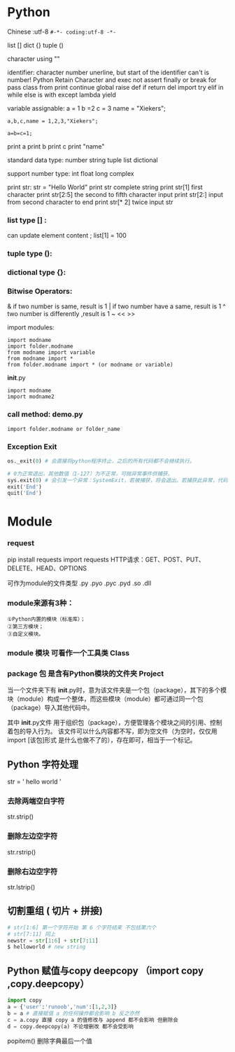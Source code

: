 # Python
Chinese :utf-8
` #-*- coding:utf-8 -*- `

list []
dict {}
tuple ()

character using ""

identifier:
character number unerline, but start of the identifier can't is number!
Python Retain Character
and	exec not assert	finally	or break	for	pass class	from	print continue	global	raise def
if	return del	import	try elif in while else	is	with except	lambda	yield

variable assignable:
	a = 1
	b =2
	c = 3
	name = "Xiekers";

	a,b,c,name = 1,2,3,"Xiekers";

	a=b=c=1;

print a
print b
print c
print "name"

standard data type:
number
string
tuple
list
dictional

support number type:
int float long complex

print str:
str = "Hello World"
print str 			complete string
print str[1]		first character
print str[2:5]		the second to fifth character input
print str[2:]		input from second character to end
print str[* 2]		twice input str

### list type [] :
can update element content ;
list[1] = 100
### tuple type ():

### dictional type {}:

### Bitwise Operators:
& if two number is same, result is 1
| if two number have a same, result is 1
^ two number is differently ,result is 1
~ << >>

import modules:
```
import modname
import folder.modname
from modname import variable
from modname import *
from folder.modname import * (or modname or variable)
```

__init__.py

```
import modname
import modname2
```

### call method: demo.py
```
import folder.modname or folder_name
```

### Exception Exit

```python
os._exit(0) # 会直接将python程序终止，之后的所有代码都不会继续执行。

# 0为正常退出，其他数值（1-127）为不正常，可抛异常事件供捕获。
sys.exit(0) # 会引发一个异常：SystemExit，若被捕获，将会退出。若捕获此异常，代码继续执行
exit('End')
quit('End')
```

# Module
### request
pip install requests
import requests
HTTP请求：GET、POST、PUT、DELETE、HEAD、OPTIONS

可作为module的文件类型 .py .pyo .pyc .pyd .so .dll

### module来源有3种：
	①Python内置的模块（标准库）；
	②第三方模块；
	③自定义模块。
### module 模块 可看作一个工具类 Class
### package 包 是含有Python模块的文件夹 Project

当一个文件夹下有 __init__.py时，意为该文件夹是一个包（package），其下的多个模块（module）构成一个整体，而这些模块（module）都可通过同一个包（package）导入其他代码中。

其中 __init__.py文件 用于组织包（package），方便管理各个模块之间的引用、控制着包的导入行为。
该文件可以什么内容都不写，即为空文件（为空时，仅仅用import [该包]形式 是什么也做不了的），存在即可，相当于一个标记。



## Python 字符处理

str = ' hello world '
### 去除两端空白字符
str.strip()
### 删除左边空字符
str.rstrip()
### 删除右边空字符
str.lstrip()

## 切割重组 ( 切片 + 拼接)
```python
# str[1:6] 第一个字符开始 第 6 个字符结束 不包括第六个
# str[7:11] 同上
newstr = str[1:6] + str[7:11]
$ helloworld # new string
```

## Python 赋值与copy deepcopy （import copy ,copy.deepcopy）
```python
import copy
a = {'user':'runoob','num':[1,2,3]}
b = a # 直接赋值 a 的任何操作都会影响 b 反之亦然
c = a.copy 直接 copy a 的值修改与 append 都不会影响 但删除会
d = copy.deepcopy(a) 不论增删改 都不会受影响
```

popitem()  删除字典最后一个值